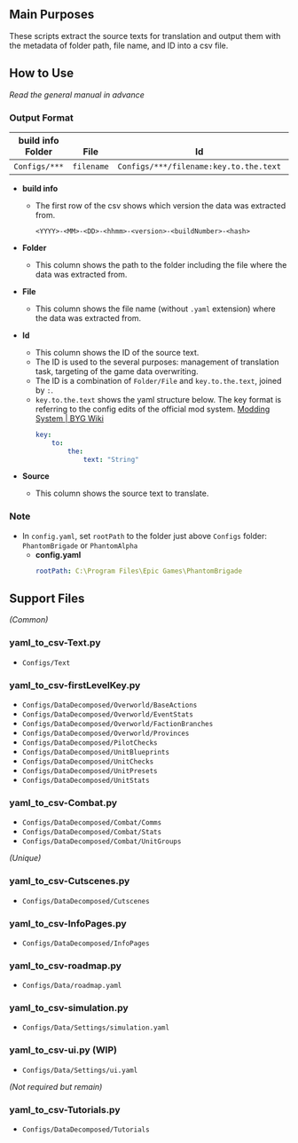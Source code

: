 ## Main Purposes
These scripts extract the source texts for translation and output them with the metadata of folder path, file name, and ID into a csv file.


## How to Use
*Read the general manual in advance*

### Output Format

build info<br>Folder|<br>File|<br>Id|<br>Source
---|---|---|---
`Configs/***`|`filename`|`Configs/***/filename:key.to.the.text`|"String"

- **build info**
    - The first row of the csv shows which version the data was extracted from.
        ```
        <YYYY>-<MM>-<DD>-<hhmm>-<version>-<buildNumber>-<hash>
        ```

- **Folder**
    - This column shows the path to the folder including the file where the data was extracted from.

- **File**
    - This column shows the file name (without `.yaml` extension) where the data was extracted from.

- **Id**
    - This column shows the ID of the source text.
    - The ID is used to the several purposes: management of translation task, targeting of the game data overwriting.
    - The ID is a combination of `Folder/File` and `key.to.the.text`, joined by `:`.
    - `key.to.the.text` shows the yaml structure below. The key format is referring to the config edits of the official mod system. [Modding System | BYG Wiki](https://wiki.braceyourselfgames.com/en/PhantomBrigade/Modding/ModSystem#config-edits)
        ```yaml
        key:
            to:
                the:
                    text: "String"
        ```

- **Source**
    - This column shows the source text to translate.

### Note
- In `config.yaml`, set `rootPath` to the folder just above `Configs` folder: `PhantomBrigade` or `PhantomAlpha`
    - **config.yaml**
        ```yaml
        rootPath: C:\Program Files\Epic Games\PhantomBrigade
        ```


## Support Files

_(Common)_
### yaml_to_csv-Text.py
- `Configs/Text`
### yaml_to_csv-firstLevelKey.py
- `Configs/DataDecomposed/Overworld/BaseActions`
- `Configs/DataDecomposed/Overworld/EventStats`
- `Configs/DataDecomposed/Overworld/FactionBranches`
- `Configs/DataDecomposed/Overworld/Provinces`
- `Configs/DataDecomposed/PilotChecks`
- `Configs/DataDecomposed/UnitBlueprints`
- `Configs/DataDecomposed/UnitChecks`
- `Configs/DataDecomposed/UnitPresets`
- `Configs/DataDecomposed/UnitStats`
### yaml_to_csv-Combat.py
- `Configs/DataDecomposed/Combat/Comms`
- `Configs/DataDecomposed/Combat/Stats`
- `Configs/DataDecomposed/Combat/UnitGroups`

_(Unique)_
### yaml_to_csv-Cutscenes.py
- `Configs/DataDecomposed/Cutscenes`
### yaml_to_csv-InfoPages.py
- `Configs/DataDecomposed/InfoPages`
### yaml_to_csv-roadmap.py
- `Configs/Data/roadmap.yaml`
### yaml_to_csv-simulation.py
- `Configs/Data/Settings/simulation.yaml`
### yaml_to_csv-ui.py (WIP)
- `Configs/Data/Settings/ui.yaml`

_(Not required but remain)_
### yaml_to_csv-Tutorials.py
- `Configs/DataDecomposed/Tutorials`
